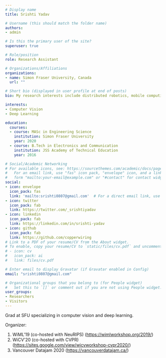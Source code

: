 ```yaml
---
# Display name
title: Srishti Yadav

# Username (this should match the folder name)
authors:
- admin

# Is this the primary user of the site?
superuser: true

# Role/position
role: Research Assistant

# Organizations/Affiliations
organizations:
- name: Simon Fraser University, Canada
  url: ""

# Short bio (displayed in user profile at end of posts)
bio: My research interests include distributed robotics, mobile computing and programmable matter.

interests:
- Computer Vision
- Deep Learning

education:
  courses:
  - course: MASc in Engineering Science
    institution: Simon Fraser University
    year: 2020
  - course: B.Tech in Electronics and Communication
    institution: JSS Academy of Technical Education
    year: 2016

# Social/Academic Networking
# For available icons, see: https://sourcethemes.com/academic/docs/page-builder/#icons
#   For an email link, use "fas" icon pack, "envelope" icon, and a link in the
#   form "mailto:your-email@example.com" or "#contact" for contact widget.
social:
- icon: envelope
  icon_pack: fas
  link: 'mailto:srishti0807@gmail.com'  # For a direct email link, use "mailto:test@example.org".
- icon: twitter
  icon_pack: fab
  link: https://twitter.com/_srishtiyadav
- icon: linkedin
  icon_pack: fab
  link: https://linkedin.com/in/srishti-yadav
- icon: github
  icon_pack: fab
  link: https://github.com/copperwiring
# Link to a PDF of your resume/CV from the About widget.
# To enable, copy your resume/CV to `static/files/cv.pdf` and uncomment the lines below.
# - icon: cv
#   icon_pack: ai
#   link: files/cv.pdf

# Enter email to display Gravatar (if Gravatar enabled in Config)
email: "srishti0807@gmail.com"

# Organizational groups that you belong to (for People widget)
#   Set this to `[]` or comment out if you are not using People widget.
user_groups:
- Researchers
- Visitors
---
```


Grad at SFU specializing in computer vision and deep learning.

Organizer:
1. WiML'19 (co-hosted with NeuRIPS) (https://wimlworkshop.org/2019/)
2. WiCV'20 (co-hosted with CVPR) (https://sites.google.com/view/wicvworkshop-cvpr2020/)
3. Vancouver Datajam 2020 (https://vancouverdatajam.ca/) 
